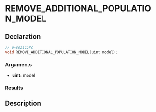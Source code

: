 # REMOVE_ADDITIONAL_POPULATION_MODEL

## Declaration
```cpp
// 0x602112FC
void REMOVE_ADDITIONAL_POPULATION_MODEL(uint model);
```

### Arguments
- **uint:** model

### Results

## Description
